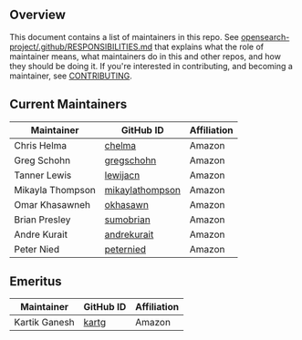 ## Overview

This document contains a list of maintainers in this repo. See [opensearch-project/.github/RESPONSIBILITIES.md](https://github.com/opensearch-project/.github/blob/main/RESPONSIBILITIES.md#maintainer-responsibilities) that explains what the role of maintainer means, what maintainers do in this and other repos, and how they should be doing it. If you're interested in contributing, and becoming a maintainer, see [CONTRIBUTING](CONTRIBUTING.md).

## Current Maintainers

| Maintainer         | GitHub ID                                             | Affiliation |
| ------------------ |-------------------------------------------------------| ----------- |
| Chris Helma        | [chelma](https://github.com/chelma)                   | Amazon      |
| Greg Schohn        | [gregschohn](https://github.com/gregschohn)           | Amazon      |
| Tanner Lewis       | [lewijacn](https://github.com/lewijacn)               | Amazon      |
| Mikayla Thompson   | [mikaylathompson](https://github.com/mikaylathompson) | Amazon      |
| Omar Khasawneh     | [okhasawn](https://github.com/okhasawn)               | Amazon      |
| Brian Presley      | [sumobrian](https://github.com/sumobrian)             | Amazon      |
| Andre Kurait       | [andrekurait](https://github.com/AndreKurait)         | Amazon      |
| Peter Nied         | [peternied](https://github.com/peternied)             | Amazon      |


## Emeritus
| Maintainer         | GitHub ID                                               | Affiliation |
| ------------------ | ------------------------------------------------------- | ----------- |
| Kartik Ganesh      | [kartg](https://github.com/kartg)                       | Amazon      |
